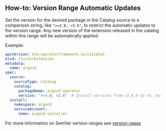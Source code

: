 ## How-to: Version Range Automatic Updates

Set the version for the desired package in the Catalog source to a comparison string, like  `">=3.0, <3.6"`, to restrict the automatic updates to the version range. Any new version of the extension released in the catalog within this range will be automatically applied.

Example:

```yaml
apiVersion: olm.operatorframework.io/v1alpha1
kind: ClusterExtension
metadata:
  name: argocd
spec:
  source:
    sourceType: Catalog
    catalog:
      packageName: argocd-operator
      version: ">=3.0, <3.6"  # Install versions from v3.0.0 up to, but not including, v3.6.0
  install:
    namespace: argocd
    serviceAccount:
      name: argocd-installer
```

For more information on SemVer version ranges see [version-rages](version-ranges.md)